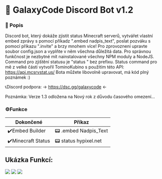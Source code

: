 # 🤖 GalaxyCode Discord Bot v1.2

### 📄 Popis

Discord bot, který dokáže zjistit status Minecraft serverů, vytvářet vlastní embed zprávy s pomocí příkadz ".embed nadpis_text", poslat pozváku s pomocí příkazu ".invite" a brzy mnohem více! Pro zprovoznení upravte soubor config.json a vyplňte v něm všechna důležitá data. Pro správnou funkčnost je nezbytné mít nainstalované všechny NPM moduly a NodeJS. Command pro zjištění statusu je "status <adresa>" bez prefixu. Status command pro mě z velké části vytvořil TominoKubino s použitím této API: https://api.mcsrvstat.us/ Bota můžete libovolně upravovat, má kód plný poznámek :)
  
  📞Discord podpora: -> https://dsc.gg/galaxycode <-
                                                     
  Poznámka: Verze 1.3 odložena na Nový rok z důvodu časového omezení...                                                   
  
  ### ⚙️Funkce
                    
Dokončené  | Příkaz
------------- | -------------
✔️Embed Builder  | 📟 .embed Nadpis_Text
✔️Minecraft Status  | 📟 status hypixel.net 
  
  ## Ukázka Funkcí:
  
![](https://media.discordapp.net/attachments/865982224607871006/891044704781733908/screen.png)
![](https://media.discordapp.net/attachments/890254928621219850/891429540314902558/help.png)
![](https://media.discordapp.net/attachments/890254928621219850/891429538419081266/invite.png)
